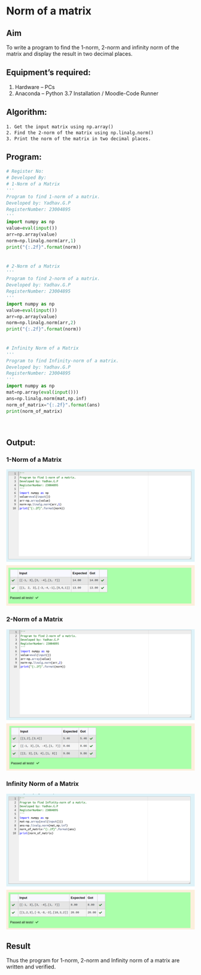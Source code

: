 # Norm of a matrix
## Aim
To write a program to find the 1-norm, 2-norm and infinity norm of the matrix and display the result in two decimal places.
## Equipment’s required:
1.	Hardware – PCs
2.	Anaconda – Python 3.7 Installation / Moodle-Code Runner
## Algorithm:
	1. Get the input matrix using np.array()   
    2. Find the 2-norm of the matrix using np.linalg.norm()
	3. Print the norm of the matrix in two decimal places.
## Program:
```Python
# Register No:
# Developed By:
# 1-Norm of a Matrix
'''
Program to find 1-norm of a matrix.
Developed by: Yadhav.G.P
RegisterNumber: 23004895
'''
import numpy as np
value=eval(input())
arr=np.array(value)
norm=np.linalg.norm(arr,1)
print("{:.2f}".format(norm))


# 2-Norm of a Matrix
'''
Program to find 2-norm of a matrix.
Developed by: Yadhav.G.P
RegisterNumber: 23004895
'''
import numpy as np
value=eval(input())
arr=np.array(value)
norm=np.linalg.norm(arr,2)
print("{:.2f}".format(norm))


# Infinity Norm of a Matrix
'''
Program to find Infinity-norm of a matrix.
Developed by: Yadhav.G.P
RegisterNumber: 23004895
'''
import numpy as np
mat=np.array(eval(input()))
ans=np.linalg.norm(mat,np.inf)
norm_of_matrix="{:.2f}".format(ans)
print(norm_of_matrix)




```
## Output:
### 1-Norm of a Matrix
![Alt text](1st.png)

### 2-Norm of a Matrix
![Alt text](2nd.png)

### Infinity Norm of a Matrix
![Alt text](3rd.png)

## Result
Thus the program for 1-norm, 2-norm and Infinity norm of a matrix are written and verified.
